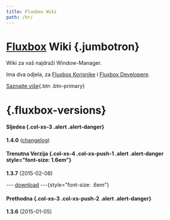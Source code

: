 ```yaml
---
title: Fluxbox Wiki
path: /hr/
---
```

# [Fluxbox] Wiki {.jumbotron}
Wiki za vaš najdraži Window-Manager.

Ima dva odjela, za [Fluxbox Korisnike] i [Fluxbox Developere].

[Saznajte više]{.btn .btn-primary}


# {.fluxbox-versions}
#### Sljedea {.col-xs-3 .alert .alert-danger}
**1.4.0** ([changelog])


#### Trenutna Verzija {.col-xs-4 .col-xs-push-1 .alert .alert-danger style="font-size: 1.6em"}
**1.3.7** (2015-02-08)

--- [download] ---{style="font-size: .6em"}


#### Prethodna {.col-xs-3 .col-xs-push-2 .alert .alert-danger}
**1.3.6** (2015-01-05)


[Fluxbox]: http://fluxbox.org

[Fluxbox Korisnike]: /hr/wiki/
[Fluxbox Developere]: /hr/devel/
[Saznajte više]: /hr/wiki/O-Fluxboxu/

[download]: http://fluxbox.org/download/
[changelog]: http://git.fluxbox.org/fluxbox.git/plain/ChangeLog?h=prep/release-1.4.0
